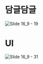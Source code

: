 # 담글담글

![Slide 16_9 - 19](https://github.com/mash-up-kr/DamgleDamgle_Android/assets/53086454/5ec1a5ec-5b85-4450-9d5e-3d592ebdb5fa)

# UI
![Slide 16_9 - 31](https://github.com/mash-up-kr/DamgleDamgle_Android/assets/53086454/5ea4314b-328a-4af5-8e99-eef625d5dc03)

